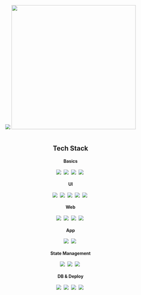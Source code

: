 <div align="center">
  <img src='https://github-readme-stats.vercel.app/api?username=thisishailey&show_icons=true&theme=ambient_gradient' />
  <img src='https://wakatime.com/share/@018d0f6f-c3e1-4d31-9657-6276f02aff8b/b71740b3-8475-456a-8a57-4716c22cb3d1.svg' width="400" />
</div>
<br />
<h2 align="center">Tech Stack</h2>
<div align="center">
  <h4>Basics</h4>
  <img src="https://img.shields.io/badge/HTML-E34F26?style=for-the-badge&logo=html5&logoColor=white"/>&nbsp
  <img src="https://img.shields.io/badge/CSS-1572B6?style=for-the-badge&logo=css3&logoColor=white"/>&nbsp
  <img src="https://img.shields.io/badge/JavaScript-F7DF1E?style=for-the-badge&logo=javascript&logoColor=black"/>&nbsp
  <img src="https://img.shields.io/badge/TypeScript-3178C6?style=for-the-badge&logo=typescript&logoColor=white"/>&nbsp
  <br />
  <h4>UI</h4>
  <img src="https://img.shields.io/badge/styled components-DB7093?style=for-the-badge&logo=styledcomponents&logoColor=white"/>&nbsp
  <img src="https://img.shields.io/badge/Tailwind CSS-06B6D4?style=for-the-badge&logo=tailwindcss&logoColor=white"/>&nbsp
  <img src="https://img.shields.io/badge/shadcn/ui-000000?style=for-the-badge&logo=shadcn/ui&logoColor=white"/>&nbsp
  <img src="https://img.shields.io/badge/Material UI-007FFF?style=for-the-badge&logo=mui&logoColor=white"/>&nbsp
  <img src="https://img.shields.io/badge/Framer Motion-0055FF?style=for-the-badge&logo=framer&logoColor=white"/>&nbsp
  <br />
  <h4>Web</h4>
  <img src="https://img.shields.io/badge/React-61DAFB?style=for-the-badge&logo=react&logoColor=black"/>&nbsp
  <img src="https://img.shields.io/badge/Next.js-000000?style=for-the-badge&logo=nextdotjs&logoColor=white"/>&nbsp
  <img src="https://img.shields.io/badge/Vite-646CFF?style=for-the-badge&logo=vite&logoColor=white"/>&nbsp
  <img src="https://img.shields.io/badge/Astro-BC52EE?style=for-the-badge&logo=astro&logoColor=white"/>&nbsp
  <br />
  <h4>App</h4>
  <img src="https://img.shields.io/badge/React Native-61DAFB?style=for-the-badge&logo=react&logoColor=black"/>&nbsp
  <img src="https://img.shields.io/badge/Expo-000020?style=for-the-badge&logo=expo&logoColor=white"/>&nbsp
  <br />
  <h4>State Management</h4>
  <img src="https://img.shields.io/badge/Recoil-3578E5?style=for-the-badge&logo=recoil&logoColor=white"/>&nbsp
  <img src="https://img.shields.io/badge/🐻 Zustand-ecb63f?style=for-the-badge"/>&nbsp
  <img src="https://img.shields.io/badge/Tanstack Query-FF4154?style=for-the-badge&logo=reactquery&logoColor=white"/>&nbsp
  <br />
  <h4>DB & Deploy</h4>
  <img src="https://img.shields.io/badge/Firebase-FFCA28?style=for-the-badge&logo=firebase&logoColor=black"/>&nbsp
  <img src="https://img.shields.io/badge/Vercel-000000?style=for-the-badge&logo=vercel&logoColor=white"/>&nbsp
  <img src="https://img.shields.io/badge/Netlify-00C7B7?style=for-the-badge&logo=netlify&logoColor=white"/>&nbsp
  <img src="https://img.shields.io/badge/Namecheap-DE3723?style=for-the-badge&logo=namecheap&logoColor=white"/>&nbsp
</div>
<br />
